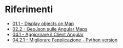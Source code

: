 # Riferimenti
- [01.1 - Display objects on Map](https://docs.google.com/document/d/1Qt8SaFhXttSj1X8DMrJvULgQkJeITHkZnp3dUUTfILM/edit?usp=sharing)
- [02.2 - GeoJson sulle Angular Maps](https://docs.google.com/document/d/13ZtleTKEpDEHz5r1qGVvpIO8M4mz_GuEvq1xHJSzjnE/edit?usp=sharing)
- [04.1 - Aggiornare il Client Angular](https://docs.google.com/document/d/1r89CocNVX80W4W5iLyRq8D8bdES5gX8QAQvdeAIKsrU/edit?usp=sharing)
- [04.2.1 - Migliorare l'applicazione - Python version](https://docs.google.com/document/d/1i0zciSetVvUFws_LmKpDG1o4mV3VeQbDxoZbKj-J4nk/edit?usp=sharing)